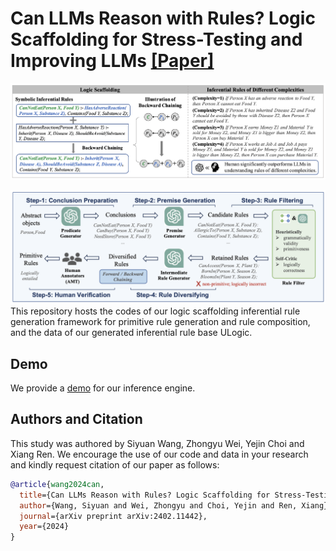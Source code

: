 # Can LLMs Reason with Rules? Logic Scaffolding for Stress-Testing and Improving LLMs [[Paper]](https://arxiv.org/abs/2402.11442)

![Illustration of Logic Scaffolding](assets/logical_scaffolding.png)

![Pipeline of Primitive Rule Generation](assets/primitive_rule_generation.png)
This repository hosts the codes of our logic scaffolding inferential rule generation framework for primitive rule generation and rule composition, and the data of our generated inferential rule base ULogic. 

## Demo
We provide a [demo](http://210.16.188.56:59998) for our inference engine.

## Authors and Citation

This study was authored by Siyuan Wang, Zhongyu Wei, Yejin Choi and Xiang Ren. We encourage the use of our code and data in your research and kindly request citation of our paper as follows:

```BibTeX
@article{wang2024can,
  title={Can LLMs Reason with Rules? Logic Scaffolding for Stress-Testing and Improving LLMs},
  author={Wang, Siyuan and Wei, Zhongyu and Choi, Yejin and Ren, Xiang},
  journal={arXiv preprint arXiv:2402.11442},
  year={2024}
}
```
